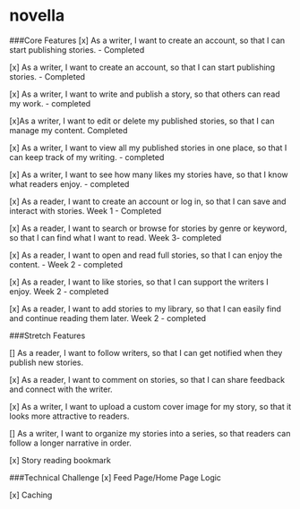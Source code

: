 # novella
###Core Features
[x] As a writer, I want to create an account, so that I can start publishing stories. - Completed

[x] As a writer, I want to create an account, so that I can start publishing stories. - Completed

[x] As a writer, I want to write and publish a story, so that others can read my work. - completed

[x]As a writer, I want to edit or delete my published stories, so that I can manage my content. Completed

[x] As a writer, I want to view all my published stories in one place, so that I can keep track of my writing. - completed

[x] As a writer, I want to see how many likes my stories have, so that I know what readers enjoy. - completed

[x] As a reader, I want to create an account or log in, so that I can save and interact with stories. Week 1 - Completed

[x] As a reader, I want to search or browse for stories by genre or keyword, so that I can find what I want to read. Week 3- completed

[x] As a reader, I want to open and read full stories, so that I can enjoy the content. - Week 2 - completed

[x] As a reader, I want to like stories, so that I can support the writers I enjoy. Week 2 -  completed

[x] As a reader, I want to add stories to my library, so that I can easily find and continue reading them later. Week 2 - completed


###Stretch Features

[] As a reader, I want to follow writers, so that I can get notified when they publish new stories.

[x] As a reader, I want to comment on stories, so that I can share feedback and connect with the writer.

[x] As a writer, I want to upload a custom cover image for my story, so that it looks more attractive to readers.

[] As a writer, I want to organize my stories into a series, so that readers can follow a longer narrative in order.

[x] Story reading bookmark

###Technical Challenge
[x] Feed Page/Home Page Logic

[x] Caching